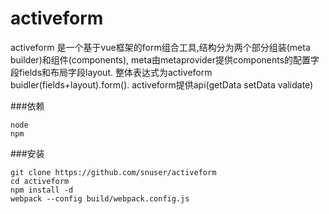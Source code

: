 # activeform
activeform 是一个基于vue框架的form组合工具,结构分为两个部分组装(meta builder)和组件(components),
meta由metaprovider提供components的配置字段fields和布局字段layout.
整体表达式为activeform buidler(fields+layout).form(). activeform提供api(getData setData validate)



###依赖
```
node
npm
```

###安装

```
git clone https://github.com/snuser/activeform
cd activeform
npm install -d
webpack --config build/webpack.config.js
```
